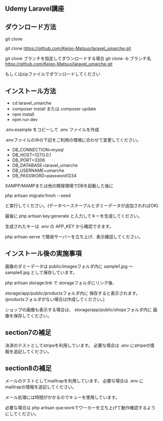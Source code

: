 ## Udemy Laravel講座

## ダウンロード方法

git clone

git clone https://github.com/Keigo-Matsuo/laravel_umarche.git

git clone ブランチを指定してダウンロードする場合
git clone -b ブランチ名 https://github.com/Keigo-Matsuo/laravel_umarche.git

もしくはzipファイルでダウンロードしてください

## インストール方法

- cd laravel_umarche
- composer install または composer update
- npm install
- npm run dev

.env.example をコピーして .env ファイルを作成

.envファイルの中の下記をご利用の環境に合わせて変更してください。

- DB_CONNECTION=mysql
- DB_HOST=127.0.0.1
- DB_PORT=3306
- DB_DATABASE=laravel_umarche
- DB_USERNAME=umarche
- DB_PASSWORD=password1234

XAMPP/MAMPまたは他の開発環境でDBを起動した後に

php artisan migrate:fresh --seed

と実行してください。(データベーステーブルとダミーデータが追加されればOK)

最後に php artisan key:generate と入力してキーを生成してください。

生成されたキーは .env の APP_KEY から確認できます。

php artisan serve で簡易サーバーを立ち上げ、表示確認してください。

## インストール後の実施事項

画像のダミーデータは
public/imagesフォルダ内に
sample1.jpg ～ sample6.jpg として保存しています。

php artisan storage:link で
storageフォルダにリンク後、

storage/app/public/productsフォルダ内に
保存すると表示されます。
(productsフォルダがない場合は作成してください。)

ショップの画像も表示する場合は、
storage/app/public/shopsフォルダ内に
画像を保存してください。

## section7の補足

決済のテストとしてstripeを利用しています。
必要な場合は .env にstripeの情報を追記してください。

## section8の補足

メールのテストとしてmailtrapを利用しています。
必要な場合は .env にmailtrapの情報を追記してください。

メール処理には時間がかかるのでキューを使用しています。

必要な場合は php artisan que:workでワーカーを立ち上げて動作確認するようにしてください。